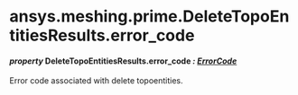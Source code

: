 # ansys.meshing.prime.DeleteTopoEntitiesResults.error_code

#### *property* DeleteTopoEntitiesResults.error_code *: [ErrorCode](ansys.meshing.prime.ErrorCode.md#ansys.meshing.prime.ErrorCode)*

Error code associated with delete topoentities.

<!-- !! processed by numpydoc !! -->
